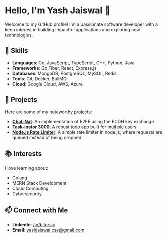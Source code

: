 
# Hello, I'm Yash Jaiswal 👋

Welcome to my GitHub profile! I'm a passionate software developer with a keen interest in building impactful applications and exploring new technologies.

## 🚀 Skills
- **Languages**: Go, JavaScript, TypeScript, C++, Python, Java
- **Frameworks**: Go Fiber, React, Express.js
- **Databases**: MongoDB, PostgreSQL, MySQL, Redis
- **Tools**: Git, Docker, BullMQ
- **Cloud**: Google Cloud, AWS, Azure

## 🌟 Projects
Here are some of my noteworthy projects:

- **[Chat-Nat](https://github.com/bitorsic/chat-nat)**: An implementation of E2EE using the ECDH key exchange
- **[Task-inator 3000](https://github.com/bitorsic/todo-react-golang)**: A robust todo app built for multiple users
- **[Node.js Rate Limiter](https://github.com/bitorsic/nodejs-rate-limiting)**: A simple rate limiter in node.js, where requests are queued instead of being dropped

## 📚 Interests
I love learning about:
- Golang
- MERN Stack Development
- Cloud Computing
- Cybersecurity

## 📫 Connect with Me
- **LinkedIn**: [/in/bitorsic](https://www.linkedin.com/in/bitorsic)
- **Email**: [yashjaiswal.cse@gmail.com](mailto:yashjaiswal.cse@gmail.com)
